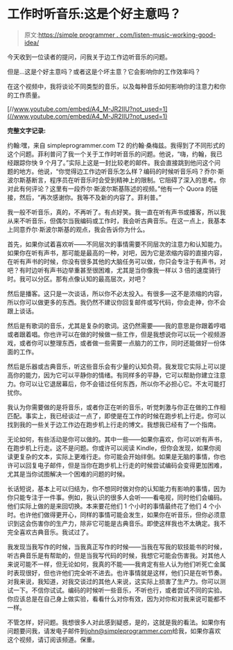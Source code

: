 # 工作时听音乐:这是个好主意吗？

> 原文:[https://simple programmer . com/listen-music-working-good-idea/](https://simpleprogrammer.com/listen-music-working-good-idea/)

今天收到一位读者的提问，问我关于边工作边听音乐的问题。

但是…这是个好主意吗？或者这是个坏主意？它会影响你的工作效率吗？

在这个视频中，我将谈论不同类型的音乐，以及每种音乐如何影响你的注意力和你的工作质量。

[//www.youtube.com/embed/A4_M-JR2IIU?not_used=1](//www.youtube.com/embed/A4_M-JR2IIU?not_used=1)

**完整文字记录:**

约翰:嘿，来自 simpleprogrammer.com T2 的约翰·桑梅兹。我得到了不同形式的这个问题。菲利普问了我一个关于工作时听音乐的问题。他说，“嗨，约翰，我已经跟踪你快 9 个月了。”实际上这是一封比较老的邮件。我会直接跳到他问这个问题的地方。他说，“你觉得边工作边听音乐怎么样？编码的时候听音乐吗？乔尔·斯波尔斯基断言，程序员在听音乐时会受到精神上的限制。它阻碍了深入的思考。你对此有何评论？这里有一段乔尔·斯波尔斯基陈述的视频。”他有一个 Quora 的链接，然后，“再次感谢你。我等不及新的内容了。菲利普。”

我一般不听音乐，真的，不再听了。有点好笑。我一直在听有声书或播客，所以我从来不听音乐，但偶尔当我编码或工作时，我会听古典音乐。在这一点上，我基本上同意乔尔·斯波尔斯基的观点，我会告诉你为什么。

首先，如果你试着喜欢听——不同层次的事情需要不同层次的注意力和认知能力。如果你在听有声书，那可能是最高的一种，对吧，因为它是浓缩内容的直接内容，在听有声书的时候，你没有很多其他的大脑任务可以做，你只会专注于有声书，对吧？有时边听有声书边举重甚至很困难，尤其是当你像我一样以 3 倍的速度骑行时。我可以分区。那有点像认知的最高层次，对吧？

然后是播客。这只是一次谈话，所以你不必太投入。有很多—这不是浓缩的内容，所以你可以做更多的东西。我仍然不建议你回复邮件或写代码，你会走神，你不会跟上谈话。

然后是有歌词的音乐，尤其是复杂的歌词。这仍然需要——我的意思是你跟着哼唱或者跟着唱。你也许可以在做的时候做一些工作，但是我想说你可以玩一个视频游戏，或者你可以整理东西，或者做一些需要一点脑力的工作，同时还能做好一份体面的工作。

然后是乐器或古典音乐，听这些音乐会有少量的认知负荷。我发现它实际上可以提高你的能力，因为它可以平静你的情绪。有同样多的平静，它可以帮助你建立注意力。你可以让它退居幕后，你不会错过任何东西，所以你不必担心它。不太可能打扰你。

我认为你需要做的是将音乐，或者你正在听的音乐，听觉刺激与你正在做的工作相匹配。事实上，我已经谈过一点了，即使是在工作的时候在跑步机上行走。你可以找到我的一些关于边工作边在跑步机上行走的博文。我想我已经有了一个指南。

无论如何，有些活动是你可以做的。其中一些——如果你喜欢，你可以听有声书，在跑步机上行走。这不是问题。你或许可以阅读 Kindle，但你会发现，如果你阅读更复杂的文本，实际上更难行走。你可能会开始绊倒。如果是无脑的事情，你也许可以回复电子邮件，但是当你在跑步机上行走的时候尝试编码会变得更加困难，尤其是当你试图解决一个困难的问题的时候。

长话短说，基本上可以归结为，你不想同时做对你的认知能力有影响的事情，因为你只能专注于一件事。例如，我认识的很多人会听——看电视，同时他们会编码。他们实际上做的是来回切换。本来要花他们 1 个小时的事情最终花了他们 4 个小时。也许他们做得更开心，同样的事情可能会发生，如果你在听音乐，但你必须意识到这会伤害你的生产力，除非它可能是古典音乐。即使这样我也不太确定。我不完全喜欢古典音乐。我试过了。

我发现当我写作的时候，当我真正写作的时候——当我在写我的软技能书的时候，听古典音乐是有帮助的，但是当我写代码的时候，我想它可能会伤害我。对其他人来说可能不一样，但无论如何，我真的不能——我肯定有些人认为他们听死亡金属时表现很好，但也许他们完全听不进去。也许事情就是这样，他们只是在听节奏。对我来说，我知道，对我交谈过的其他人来说，这实际上损害了生产力。你可以测试一下。不信你试试。编码的时候听一些音乐，不听也行，或者尝试不同的实验。你应该总是在自己身上做实验，看看什么对你有效，因为对你和对我来说可能都不一样。

不管怎样，好问题。我想很多人对此感到疑惑，是的，这就是我的看法。如果你有问题要问我，请发电子邮件到[john@simpleprogrammer.com](mailto:john@simpleprogrammer.com)给我，如果你喜欢这个视频，请订阅该频道。保重。